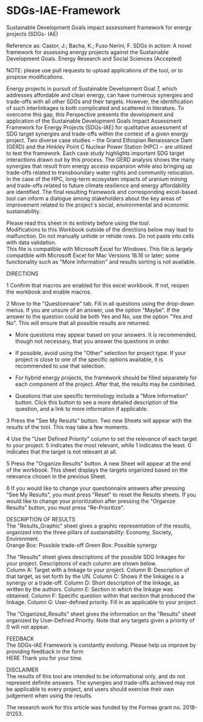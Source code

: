 # SDGs-IAE-Framework
Sustainable Development Goals impact assessment framework for energy projects (SDGs- IAE)

Reference as: Castor, J.; Bacha, K.; Fuso Nerini, F. SDGs in action: A novel framework for assessing energy projects against the Sustainable Development Goals. Energy Research and Social Sciences (Accepted)

NOTE: please use pull requests to upload applications of the tool, or to propose modifications.

Energy projects in pursuit of Sustainable Development Goal 7, which addresses affordable and clean energy, can have numerous synergies and trade-offs with all other SDGs and their targets. However, the identification of such interlinkages is both complicated and scattered in literature. To overcome this gap, this Perspective presents the development and application of the Sustainable Development Goals Impact Assessment Framework for Energy Projects (SDGs-IAE) for qualitative assessment of SDG target synergies and trade-offs within the context of a given energy project. Two diverse case studies ‒ the Grand Ethiopian Renaissance Dam (GERD) and the Hinkley Point C Nuclear Power Station (HPC) ‒ are utilized to test the framework.  Each case study highlights important SDG target interactions drawn out by this process. The GERD analysis shows the many synergies that result from energy access expansion while also bringing up trade-offs related to transboundary water rights and community relocation. In the case of the HPC, long-term ecosystem impacts of uranium mining and trade-offs related to future climate resilience and energy affordability are identified. The final resulting framework and corresponding excel-based tool can inform a dialogue among stakeholders about the key areas of improvement related to the project´s social, environmental and economic sustainability. 
	
Please read this sheet in its entirety before using the tool. 	
Modifications to this Workbook outside of the directions below may lead to malfunction. Do not manually unhide or rehide rows. Do not paste into cells with data validation.	
This file is compatible with Microsoft Excel for Windows. This file is largely compatible with Microsoft Excel for Mac Versions 16.16 or later; some functionality such as "More Information" and results sorting is not available.	
	
DIRECTIONS	
	
1	Confirm that macros are enabled for this excel workbook. If not, reopen the workbook and enable macros. 
	
2	Move to the "Questionnaire" tab. Fill in all questions using the drop-down menus. If you are unsure of an answer, use the option "Maybe". If the answer to the question could be both Yes and No, use the option "Yes and No". This will ensure that all possible results are returned. 
	
*	More questions may appear based on your answers. It is recommended, though not necessary, that you answer the questions in order. 
	
*	If possible, avoid using the "Other" selection for project type. If your project is close to one of the specific options available, it is recommended to use that selection.
	
*	For hybrid energy projects, the framework should be filled separately for each component of the project. After that, the results may be combined.
	
*	Questions that use specific terminology include a "More Information" button. Click this button to see a more detailed description of the question, and a link to more information if applicable.
	
3	Press  the "See My Results" button. Two new Sheets will appear with the results of the tool. This may take a few moments. 
	
4	Use the "User Defined Priority" column to set the relevance of each target to your project. 5 indicates the most relevant, while 1 indicates the least. 0 indicates that the target is not relevant at all.
	
5	Press the "Organize Results" button. A new Sheet will appear at the end of the workbook. This sheet displays the targets organized based on the relevance chosen in the previous Sheet. 
	
6	If you would like to change your questionnaire answers after pressing "See My Results", you must press "Reset" to reset the Results sheets. If you would like to change your prioritization after pressing the "Organize Results" button, you must press "Re-Prioritize".
	
DESCRIPTION OF RESULTS	
The "Results_Graphic" sheet gives a graphic representation of the results, organized into the three pillars of sustainability: Economy, Society, Environment.	
	Orange Box: Possible trade-off
	Green Box: Possible synergy 
	
The "Results" sheet gives descriptions of the possible SDG linkages for your project. Descriptions of each column are shown below. 	
	Column A: Target with a linkage to your project.
	Column B: Description of that target, as set forth by the UN.
	Column C: Shows if the linkages is a synergy or a trade-off.
	Column D: Short description of the linkage, as written by the authors. 
	Column E: Section in which the linkage was obtained. 
	Column F: Specific question within that section that produced the linkage. 
	Column G: User-defined priority. Fill in as applicable to your project. 
	
The "Organized_Results" sheet gives the information on the "Results" sheet organized by User-Defined Priority. Note that any targets given a priority of 0 will not appear. 	
	
FEEDBACK	
The SDGs-IAE Framework is constantly evolving. Please help us improve by providing feedback in the form 	
	HERE
Thank you for your time.	
	
DISCLAIMER	
The results of this tool are intended to be informational only, and do not represent definite answers. The synergies and trade-offs achieved may not be applicable to every project, and users should exercise their own judgement when using the results. 	
	
The research work for this article was funded by the Formas grant no. 2018-01253.	
